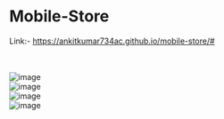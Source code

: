 # Mobile-Store


Link:- https://ankitkumar734ac.github.io/mobile-store/#


<br/><br/>
![image](https://user-images.githubusercontent.com/71343747/207152473-8161371b-3bed-4a8b-97fa-b84d617130a5.png)
<br/>
![image](https://user-images.githubusercontent.com/71343747/207152572-74dc7a7e-129c-49c3-be67-b0b30bcd49f2.png)
<br/>
![image](https://user-images.githubusercontent.com/71343747/207152674-78659492-6938-4120-af21-4668375aad72.png)
<br/>
![image](https://user-images.githubusercontent.com/71343747/207152716-d7cfc457-0cec-4a66-815b-b9527226ffc2.png)

